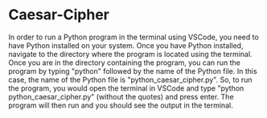 # Caesar-Cipher




In order to run a Python program in the terminal using VSCode, you need to have Python installed on your system. Once you have Python installed, navigate to the directory where the program is located using the terminal.
Once you are in the directory containing the program, you can run the program by typing "python" followed by the name of the Python file. In this case, the name of the Python file is "python_caesar_cipher.py".
So, to run the program, you would open the terminal in VSCode and type "python python_caesar_cipher.py" (without the quotes) and press enter. The program will then run and you should see the output in the terminal.
